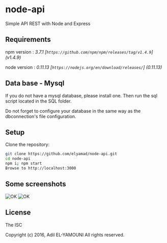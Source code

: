 # node-api
Simple API REST with Node and Express

## Requirements
npm version : *3.7.1 [`https://github.com/npm/npm/releases/tag/v1.4.9`] (v1.4.9)*

node version : *0.11.13 [`https://nodejs.org/en/download/releases/`] (0.11.13)*

## Data base - Mysql
If you do not have a mysql database, please install one. 
Then run the sql script located in the SQL folder.

Do not forget to configure your database in the same way as the dbconnection's file configuration.

## Setup
Clone the repository:

```sh
git clone https://github.com/elyamad/node-api.git
cd node-api
npm i; npm start
Browse to http://localhost:3000
```
## Some screenshots

![OK](http://imgur.com/a/Tjynt)
![OK](http://imgur.com/a/ERFdo)


License
-------

The ISC

Copyright (c) 2016, Adil EL-YAMOUNI
All rights reserved.
